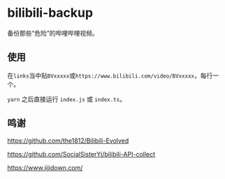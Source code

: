 # bilibili-backup

备份那些“危险”的哔哩哔哩视频。

## 使用

在`links`当中贴`BVxxxxx`或`https://www.bilibili.com/video/BVxxxxx`，每行一个。

`yarn` 之后直接运行 `index.js` 或 `index.ts`。

## 鸣谢

<https://github.com/the1812/Bilibili-Evolved>

<https://github.com/SocialSisterYi/bilibili-API-collect>

<https://www.jijidown.com/>
